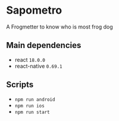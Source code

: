 # Sapometro
A Frogmetter to know who is most frog dog

## Main dependencies
* react  `18.0.0`
* react-native `0.69.1`

## Scripts
* `npm run android`
* `npm run ios`
* `npm run start`